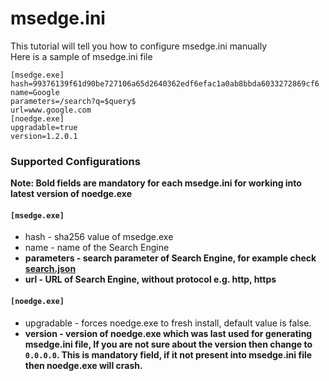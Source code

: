 # msedge.ini
This tutorial will tell you how to configure msedge.ini manually  
Here is a sample of msedge.ini file
```
[msedge.exe]
hash=99376139f61d90be727106a65d2640362edf6efac1a0ab8bbda6033272869cf6
name=Google
parameters=/search?q=$query$
url=www.google.com
[noedge.exe]
upgradable=true
version=1.2.0.1
```
### Supported Configurations
**Note: Bold fields are mandatory for each msedge.ini for working into latest version of noedge.exe**
#### `[msedge.exe]`
* hash - sha256 value of msedge.exe
* name - name of the Search Engine
* **parameters - search parameter of Search Engine, for example check [search.json](../search.json)**
* **url - URL of Search Engine, without protocol e.g. http, https**

#### `[noedge.exe]`
* upgradable - forces noedge.exe to fresh install, default value is false.  
* **version - version of noedge.exe which was last used for generating msedge.ini file, If you are not sure about the version then change to `0.0.0.0`. This is mandatory field, if it not present into msedge.ini file then noedge.exe will crash.**
